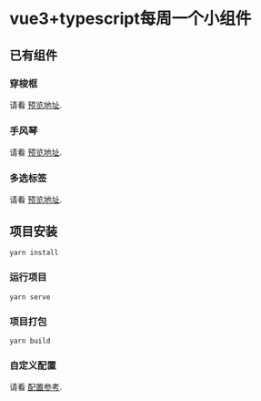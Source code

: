 # vue3+typescript每周一个小组件

## 已有组件


### 穿梭框
请看 [预览地址](http://euzhi.com/blog/#/shuttle).

### 手风琴
请看 [预览地址](http://euzhi.com/blog/#/accordion).

### 多选标签
请看 [预览地址](http://euzhi.com/blog/#/menu).


## 项目安装
```
yarn install
```

### 运行项目
```
yarn serve
```

### 项目打包
```
yarn build
```

### 自定义配置
请看 [配置参考](https://cli.vuejs.org/config/).

